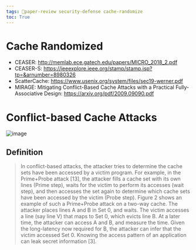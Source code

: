 ```yaml
---
tags: 🌟paper-review security-defense cache-randomize
toc: True
---
```

# Cache Randomized
* CEASER: http://memlab.ece.gatech.edu/papers/MICRO_2018_2.pdf
* CEASER-S: https://ieeexplore.ieee.org/stamp/stamp.jsp?tp=&arnumber=8980326
* ScatterCache: https://www.usenix.org/system/files/sec19-werner.pdf
* MIRAGE: Mitigating Conflict-Based Cache Attacks with a Practical Fully-Associative Design: https://arxiv.org/pdf/2009.09090.pdf

# Conflict-based Cache Attacks
![image](https://user-images.githubusercontent.com/67637935/125395303-fa393080-e3e5-11eb-9e13-7f016c77af17.png)
## Definition
> In conflict-based attacks, the attacker tries to determine the cache sets have been accessed by a victim program. For example, in the Prime+Probe attack [13], the attacker fills a cache set with its own lines (Prime step), waits for the victim to perform its accesses (wait step), and then accesses the set again to determine which cache sets have been accessed by the victim (Probe step). Figure 2 shows an example of such a Prime+Probe attack on a two-way cache. The attacker places lines A and B in Set 0, and waits. The victim accesses a line (say line V) that maps to Set 0, which evicts line B. At a later time, the attacker can access A and B, and measure the time. Given the long-latency now required for B, the attacker can infer that the victim accessed Set 0. Knowing the access pattern of an application can leak secret information [3].
